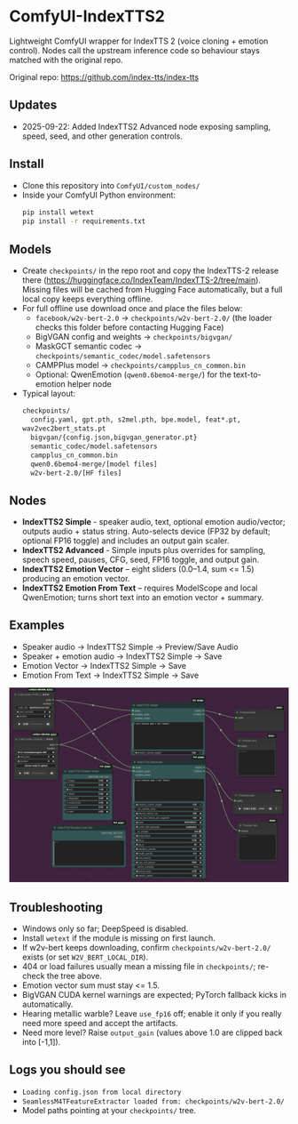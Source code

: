 ﻿ComfyUI-IndexTTS2
=================

Lightweight ComfyUI wrapper for IndexTTS 2 (voice cloning + emotion control). Nodes call the upstream inference code so behaviour stays matched with the original repo.

Original repo: https://github.com/index-tts/index-tts

## Updates
- 2025-09-22: Added IndexTTS2 Advanced node exposing sampling, speed, seed, and other generation controls.

## Install
- Clone this repository into `ComfyUI/custom_nodes/`
- Inside your ComfyUI Python environment:
  ```bash
  pip install wetext
  pip install -r requirements.txt
  ```

## Models
- Create `checkpoints/` in the repo root and copy the IndexTTS-2 release there (https://huggingface.co/IndexTeam/IndexTTS-2/tree/main). Missing files will be cached from Hugging Face automatically, but a full local copy keeps everything offline.
- For full offline use download once and place the files below:
  - `facebook/w2v-bert-2.0` -> `checkpoints/w2v-bert-2.0/` (the loader checks this folder before contacting Hugging Face)
  - BigVGAN config and weights -> `checkpoints/bigvgan/`
  - MaskGCT semantic codec -> `checkpoints/semantic_codec/model.safetensors`
  - CAMPPlus model -> `checkpoints/campplus_cn_common.bin`
  - Optional: QwenEmotion (`qwen0.6bemo4-merge/`) for the text-to-emotion helper node
- Typical layout:
  ```
  checkpoints/
    config.yaml, gpt.pth, s2mel.pth, bpe.model, feat*.pt, wav2vec2bert_stats.pt
    bigvgan/{config.json,bigvgan_generator.pt}
    semantic_codec/model.safetensors
    campplus_cn_common.bin
    qwen0.6bemo4-merge/[model files]
    w2v-bert-2.0/[HF files]
  ```

## Nodes
- **IndexTTS2 Simple** - speaker audio, text, optional emotion audio/vector; outputs audio + status string. Auto-selects device (FP32 by default; optional FP16 toggle) and includes an output gain scaler.
- **IndexTTS2 Advanced** - Simple inputs plus overrides for sampling, speech speed, pauses, CFG, seed, FP16 toggle, and output gain.
- **IndexTTS2 Emotion Vector** – eight sliders (0.0–1.4, sum <= 1.5) producing an emotion vector.
- **IndexTTS2 Emotion From Text** – requires ModelScope and local QwenEmotion; turns short text into an emotion vector + summary.

## Examples
- Speaker audio -> IndexTTS2 Simple -> Preview/Save Audio
- Speaker + emotion audio -> IndexTTS2 Simple -> Save
- Emotion Vector -> IndexTTS2 Simple -> Save
- Emotion From Text -> IndexTTS2 Simple -> Save

![ComfyUI-IndexTTS2 nodes](images/overview.png)

## Troubleshooting
- Windows only so far; DeepSpeed is disabled.
- Install `wetext` if the module is missing on first launch.
- If w2v-bert keeps downloading, confirm `checkpoints/w2v-bert-2.0/` exists (or set `W2V_BERT_LOCAL_DIR`).
- 404 or load failures usually mean a missing file in `checkpoints/`; re-check the tree above.
- Emotion vector sum must stay <= 1.5.
- BigVGAN CUDA kernel warnings are expected; PyTorch fallback kicks in automatically.
- Hearing metallic warble? Leave `use_fp16` off; enable it only if you really need more speed and accept the artifacts.
- Need more level? Raise `output_gain` (values above 1.0 are clipped back into [-1,1]).

## Logs you should see
- `Loading config.json from local directory`
- `SeamlessM4TFeatureExtractor loaded from: checkpoints/w2v-bert-2.0/`
- Model paths pointing at your `checkpoints/` tree.







